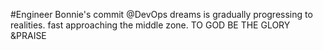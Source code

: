 #Engineer Bonnie's commit
@DevOps dreams is gradually progressing to realities.
fast approaching the middle zone.
TO GOD BE THE GLORY &PRAISE
